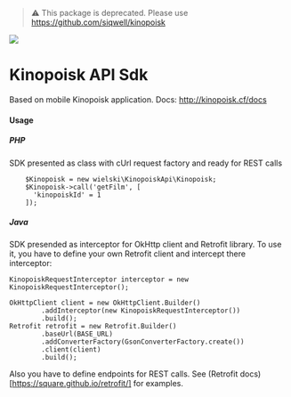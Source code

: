 > :warning: This package is deprecated.
> Please use https://github.com/siqwell/kinopoisk

<img src="https://github.com/wielski/KinopoiskApi/blob/master/logo.png?raw=true">

Kinopoisk API Sdk
==========
Based on mobile Kinopoisk application.
Docs: <a href="http://kinopoisk.cf/docs">http://kinopoisk.cf/docs</a>

<h4>Usage</h4>
<h5>PHP</h5>

SDK presented as class with cUrl request factory and ready for REST calls

```
    $Kinopoisk = new wielski\KinopoiskApi\Kinopoisk;
    $Kinopoisk->call('getFilm', [
      'kinopoiskId' = 1
    ]);
```

<h5>Java</h5>

SDK presended as interceptor for OkHttp client and Retrofit library.
To use it, you have to define your own Retrofit client and intercept there interceptor:

```
KinopoiskRequestInterceptor interceptor = new KinopoiskRequestInterceptor();

OkHttpClient client = new OkHttpClient.Builder()
        .addInterceptor(new KinopoiskRequestInterceptor())
        .build();
Retrofit retrofit = new Retrofit.Builder()
        .baseUrl(BASE_URL)
        .addConverterFactory(GsonConverterFactory.create())
        .client(client)
        .build();

```

Also you have to define endpoints for REST calls.
See (Retrofit docs)[https://square.github.io/retrofit/] for examples.
